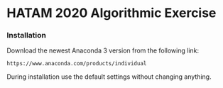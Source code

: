 # HATAM 2020 Algorithmic Exercise

### Installation

Download the newest Anaconda 3 version from the following link:

`https://www.anaconda.com/products/individual`

During installation use the default settings without changing anything.
